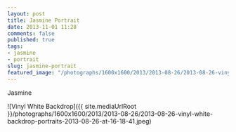 ```yaml
---
layout: post
title: Jasmine Portrait
date: 2013-11-01 11:28
comments: false
published: true
tags:
- jasmine
- portrait
slug: jasmine-portrait
featured_image: "/photographs/1600x1600/2013/2013-08-26/2013-08-26-vinyl-white-backdrop-portraits-2013-08-26-at-16-18-41.jpeg"
---
```

Jasmine

![Vinyl White Backdrop]({{ site.mediaUrlRoot }}/photographs/1600x1600/2013/2013-08-26/2013-08-26-vinyl-white-backdrop-portraits-2013-08-26-at-16-18-41.jpeg)
